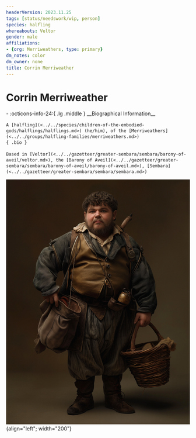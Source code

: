 ```yaml
---
headerVersion: 2023.11.25
tags: [status/needswork/wip, person]
species: halfling
whereabouts: Veltor
gender: male
affiliations:
- {org: Merriweathers, type: primary}
dm_notes: color
dm_owner: none
title: Corrin Merriweather
---
```

# Corrin Merriweather
<div class="grid cards ext-narrow-margin ext-one-column" markdown>
- :octicons-info-24:{ .lg .middle } __Biographical Information__

    A [halfling](<../../species/children-of-the-embodied-gods/halflings/halflings.md>) (he/him), of the [Merriweathers](<../../groups/halfling-families/merriweathers.md>)  
    { .bio }

    Based in [Veltor](<../../gazetteer/greater-sembara/sembara/barony-of-aveil/veltor.md>), the [Barony of Aveil](<../../gazetteer/greater-sembara/sembara/barony-of-aveil/barony-of-aveil.md>), [Sembara](<../../gazetteer/greater-sembara/sembara/sembara.md>)
</div>


![Corrin Merriweather](../../assets/corrin-merriweather.png){align="left"; width="200"}



